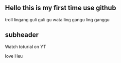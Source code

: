 ## Hello this is my first time use github

troll 
lingang guli guli gu wata ling gangu ling ganggu

## subheader 

Watch toturial on YT

love Heu 